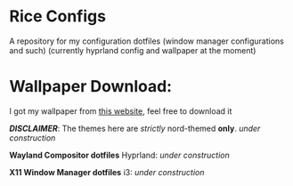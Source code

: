 # Rice Configs
A repository for my configuration dotfiles (window manager configurations and such) (currently hyprland config and wallpaper at the moment)

# Wallpaper Download:
I got my wallpaper from [this website](https://www.wallpaperflare.com/nord-theme-city-lights-building-night-street-light-wallpaper-yruqy/download), feel free to download it

***DISCLAIMER***: The themes here are *strictly* nord-themed **only**.
*under construction*

**Wayland Compositor dotfiles**
Hyprland: *under construction*

**X11 Window Manager dotfiles**
i3: *under construction*
